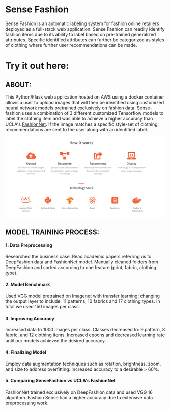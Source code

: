 # Sense Fashion

Sense Fashion is an automatic labeling system for fashion online retailers deployed as a full-stack web application. Sense Fashion can readily identify fashion items due to its ability to label based on pre-trained generalized attributes. Specific identified attributes can further be categorized as styles of clothing where further user recommendations can be made.

# Try it out here:

## ABOUT:

This Python/Flask web application hosted on AWS using a docker container allows a user to upload images that will then be identified using customized neural network models pretrained exclusively on fashion data. Sense-fashion uses a combination of 3 different customized Tensorflow models to label the clothing item and was able to achieve a higher accuracy than UCLA's [FashionNet](https://www.groundai.com/project/fashionnet-personalized-outfit-recommendation-with-deep-neural-network/1). If the image matches a specific style-set of clothing, recommendations are sent to the user along with an identified label.

<img src="static/img/howitworks_sensefashion.png" alt="howitworks" style="width: 1500px;"/>




## MODEL TRAINING PROCESS:

#### 1. Data Preprocessing

Researched the business case. Read academic papers referring us to DeepFashion data and FashionNet model. Manually cleaned folders from DeepFashion and sorted according to one feature (print, fabric, clothing type).

#### 2. Model Benchmark

Used VGG model pretrained on Imagenet with transfer learning; changing the output layer to include: 11 patterns, 10 fabrics and  17 clothing types. In total we used 150 images per class. 

#### 3. Improving Accuracy

Increased data to 1000 images per class. Classes decreased to: 9 pattern, 8 fabric, and 12 clothing items. Increased epochs and decreased learning rate until our models achieved the desired accuracy.

#### 4. Finalizing Model

Employ data augmentation techniques such as rotation, brightness, zoom, and size to address overfitting.  Increased accuracy to a desirable > 60%.

#### 5. Comparing SenseFashion vs UCLA's FashionNet

FashionNet trained exclusively on DeepFashion data and used VGG 16 algorithm. Fashion Sense had a higher accuracy due to extensive data preprocessing work.
